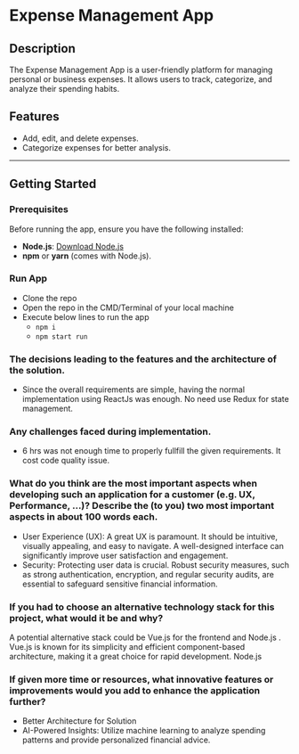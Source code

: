 # Expense Management App

## Description

The Expense Management App is a user-friendly platform for managing personal or business expenses. It allows users to track, categorize, and analyze their spending habits.

## Features

- Add, edit, and delete expenses.
- Categorize expenses for better analysis.

---

## Getting Started

### Prerequisites

Before running the app, ensure you have the following installed:

- **Node.js**: [Download Node.js](https://nodejs.org/)
- **npm** or **yarn** (comes with Node.js).

### Run App

- Clone the repo
- Open the repo in the CMD/Terminal of your local machine
- Execute below lines to run the app
  - `npm i`
  - `npm start run`

### The decisions leading to the features and the architecture of the solution.

- Since the overall requirements are simple, having the normal implementation using ReactJs was enough. No need use Redux for state management.

### Any challenges faced during implementation.

- 6 hrs was not enough time to properly fullfill the given requirements. It cost code quality issue.

### What do you think are the most important aspects when developing such an application for a customer (e.g. UX, Performance, ...)? Describe the (to you) two most important aspects in about 100 words each.

- User Experience (UX): A great UX is paramount. It should be intuitive, visually appealing, and easy to navigate. A well-designed interface can significantly improve user satisfaction and engagement.
- Security: Protecting user data is crucial. Robust security measures, such as strong authentication, encryption, and regular security audits, are essential to safeguard sensitive financial information.

### If you had to choose an alternative technology stack for this project, what would it be and why?

A potential alternative stack could be Vue.js for the frontend and Node.js . Vue.js is known for its simplicity and efficient component-based architecture, making it a great choice for rapid development. Node.js

### If given more time or resources, what innovative features or improvements would you add to enhance the application further?

- Better Architecture for Solution
- AI-Powered Insights: Utilize machine learning to analyze spending patterns and provide personalized financial advice.
